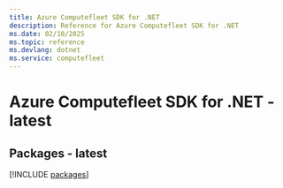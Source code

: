 ```yaml
---
title: Azure Computefleet SDK for .NET
description: Reference for Azure Computefleet SDK for .NET
ms.date: 02/10/2025
ms.topic: reference
ms.devlang: dotnet
ms.service: computefleet
---
```

# Azure Computefleet SDK for .NET - latest
## Packages - latest
[!INCLUDE [packages](computefleet-index.md)]